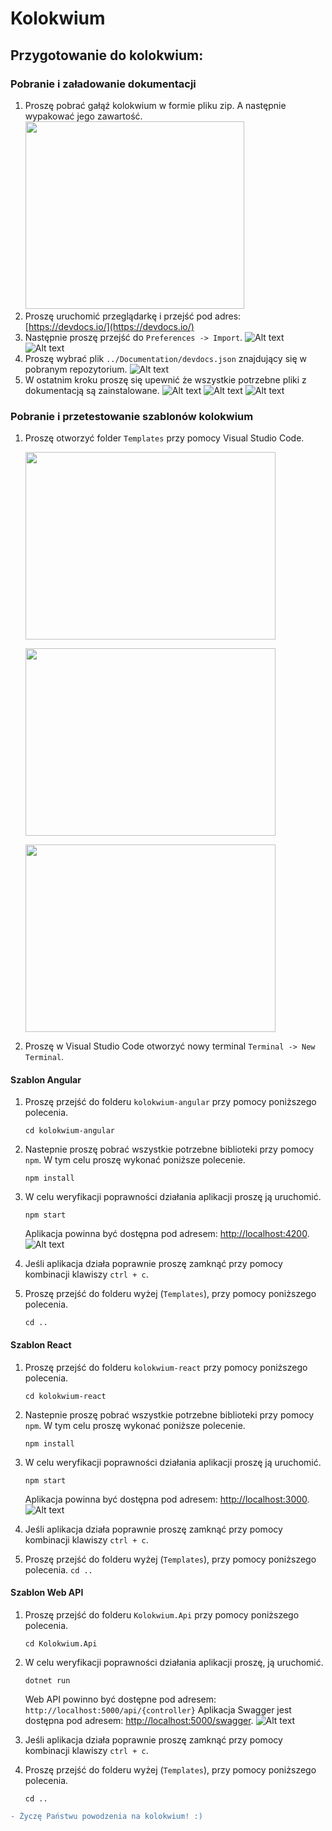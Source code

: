 # Kolokwium
## Przygotowanie do kolokwium:
### Pobranie i załadowanie dokumentacji
1) Proszę pobrać gałąź kolokwium w formie pliku zip. A następnie wypakować jego zawartość.
  <img src="Img/download_zip.png" width=350 height=300></img>
2) Proszę uruchomić przeglądarkę i przejść pod adres: [https://devdocs.io/](https://devdocs.io/)
3) Następnie proszę przejść do `Preferences -> Import`.
  ![Alt text](Img/2020_01_17_10_19_11_DevDocs_API_Documentation.png?raw=true)
  ![Alt text](Img/2020_01_17_10_20_08_Preferences_DevDocs.png?raw=true)
4) Proszę wybrać plik `../Documentation/devdocs.json` znajdujący się w pobranym repozytorium.
  ![Alt text](Img/2020_01_17_10_21_04_Otwieranie.png?raw=true)
5) W ostatnim kroku proszę się upewnić że wszystkie potrzebne pliki z dokumentacją są zainstalowane.
  ![Alt text](Img/2020_01_17_10_26_06_PSI.png?raw=true)
  ![Alt text](Img/2020_01_17_10_26_41_DevDocs_API_Documentation.png?raw=true)
  ![Alt text](Img/2020_01_17_10_28_09_Offline_DevDocs.png?raw=true)

### Pobranie i przetestowanie szablonów kolokwium
1) Proszę otworzyć folder `Templates` przy pomocy Visual Studio Code.

    <img src="Img/open_folder.png" width=400 height=300></img>

    <img src="Img/open_folder2.png" width=400 height=300></img>

    <img src="Img/open_folder3.png" width=400 height=300></img>

2) Proszę w Visual Studio Code otworzyć nowy terminal `Terminal -> New Terminal`.


#### Szablon Angular
1) Proszę przejść do folderu `kolokwium-angular` przy pomocy poniższego polecenia.

    ```cd kolokwium-angular```
  
2) Nastepnie proszę pobrać wszystkie potrzebne biblioteki przy pomocy `npm`. W tym celu proszę wykonać poniższe polecenie.
  
    ```npm install```
  
3) W celu weryfikacji poprawności działania aplikacji proszę ją uruchomić.
  
    ```npm start```
  
   Aplikacja powinna być dostępna pod adresem: [http://localhost:4200](http://localhost:4200).
  ![Alt text](Img/angular_run.png?raw=true)
4) Jeśli aplikacja działa poprawnie proszę zamknąć przy pomocy kombinacji klawiszy `ctrl + c`.
5) Proszę przejść do folderu wyżej (`Templates`), przy pomocy poniższego polecenia.

    ```cd ..```


#### Szablon React
1) Proszę przejść do folderu `kolokwium-react` przy pomocy poniższego polecenia.
  
    ```cd kolokwium-react```
    
2) Nastepnie proszę pobrać wszystkie potrzebne biblioteki przy pomocy `npm`. W tym celu proszę wykonać poniższe polecenie.

    ```npm install```
    
3) W celu weryfikacji poprawności działania aplikacji proszę ją uruchomić.

    ```npm start```

   Aplikacja powinna być dostępna pod adresem: [http://localhost:3000](http://localhost:3000).
  ![Alt text](Img/react_run.png?raw=true)
4) Jeśli aplikacja działa poprawnie proszę zamknąć przy pomocy kombinacji klawiszy `ctrl + c`.
5) Proszę przejść do folderu wyżej (`Templates`), przy pomocy poniższego polecenia.
    ```cd ..```


#### Szablon Web API
1) Proszę przejść do folderu `Kolokwium.Api` przy pomocy poniższego polecenia.

    ```cd Kolokwium.Api```
  
2) W celu weryfikacji poprawności działania aplikacji proszę, ją uruchomić.

    ```dotnet run```
  
   Web API powinno być dostępne pod adresem: `http://localhost:5000/api/{controller}` 
   Aplikacja Swagger jest dostępna pod adresem: [http://localhost:5000/swagger](http://localhost:5000/swagger).
  ![Alt text](Img/swagger.png?raw=true)
4) Jeśli aplikacja działa poprawnie proszę zamknąć przy pomocy kombinacji klawiszy `ctrl + c`.
5) Proszę przejść do folderu wyżej (`Templates`), przy pomocy poniższego polecenia.

    ```cd ..```

```diff
- Życzę Państwu powodzenia na kolokwium! :)
```
